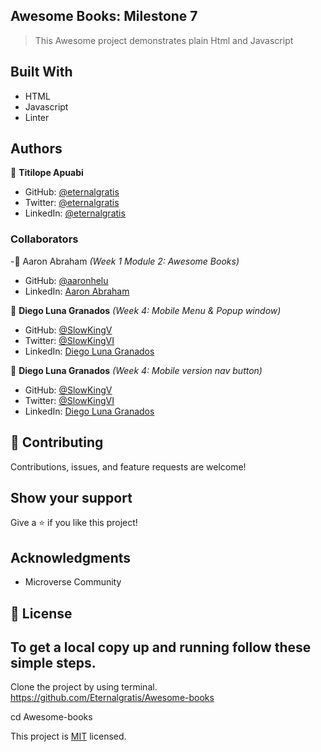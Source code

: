 ## Awesome Books: Milestone 7

> This Awesome project demonstrates plain Html and Javascript

## Built With

- HTML
- Javascript
- Linter

## Authors

👤 **Titilope Apuabi**

- GitHub: [@eternalgratis](https://github.com/Eternalgratis)
- Twitter: [@eternalgratis](https://twitter.com/eternalgratis)
- LinkedIn: [@eternalgratis](https://www.linkedin.com/in/titilope-apuabi-69a98719b/)

### Collaborators

-👤 Aaron Abraham _(Week 1 Module 2: Awesome Books)_

- GitHub: [@aaronhelu](https://github.com/aron-helu)
- LinkedIn: [Aaron Abraham](https://www.linkedin.com/in/aron-abraham-90a4321b0/)

👤 **Diego Luna Granados** _(Week 4: Mobile Menu & Popup window)_

- GitHub: [@SlowKingV](https://github.com/SlowKingV)
- Twitter: [@SlowKingVI](https://twitter.com/SlowKingVI)
- LinkedIn: [Diego Luna Granados](https://www.linkedin.com/in/diego-luna-granados/)

👤 **Diego Luna Granados** _(Week 4: Mobile version nav button)_

- GitHub: [@SlowKingV](https://github.com/SlowKingV)
- Twitter: [@SlowKingVI](https://twitter.com/SlowKingVI)
- LinkedIn: [Diego Luna Granados](https://www.linkedin.com/in/diego-luna-granados/)

## 🤝 Contributing

Contributions, issues, and feature requests are welcome!

## Show your support

Give a ⭐️ if you like this project!

## Acknowledgments

- Microverse Community

## 📝 License

## To get a local copy up and running follow these simple steps.

Clone the project by using terminal.
https://github.com/Eternalgratis/Awesome-books

cd Awesome-books

This project is [MIT](./MIT.md) licensed.
